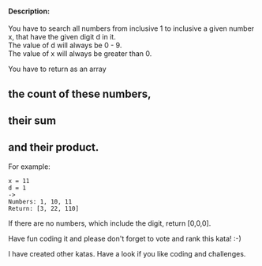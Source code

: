 #### Description:

You have to search all numbers from inclusive 1 to inclusive a given number x, that have the given digit d in it.  
The value of d will always be 0 - 9.  
The value of x will always be greater than 0.

You have to return as an array  

## the count of these numbers,  

## their sum   

## and their product.  


For example:  

	x = 11
	d = 1
	->
	Numbers: 1, 10, 11
	Return: [3, 22, 110]


If there are no numbers, which include the digit, return [0,0,0].   

Have fun coding it and please don't forget to vote and rank this kata! :-)   

I have created other katas. Have a look if you like coding and challenges.

